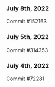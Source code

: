 ### July 8th, 2022

Commit #152163

### July 5th, 2022

Commit #314353


### July 4th, 2022

Commit #72281
